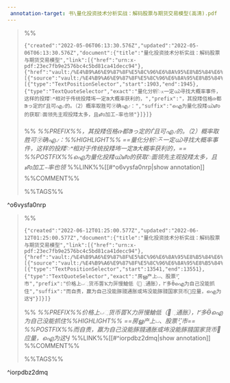 ```yaml
---
 annotation-target: 书\量化投资技术分析实战：解码股票与期货交易模型(高清).pdf
---
```


>%%
>```annotation-json
>{"created":"2022-05-06T06:13:30.576Z","updated":"2022-05-06T06:13:30.576Z","document":{"title":"量化投资技术分析实战：解码股票与期货交易模型","link":[{"href":"urn:x-pdf:23ec7fb9e2576bc4c5bd81ca41decc94"},{"href":"vault:/%E4%B9%A6%E9%87%8F%E5%8C%96%E6%8A%95%E8%B5%84%E6%8A%80%E6%9C%AF%E5%88%86%E6%9E%90%E5%AE%9E%E6%88%98%EF%BC%9A%E8%A7%A3%E7%A0%81%E8%82%A1%E7%A5%A8%E4%B8%8E%E6%9C%9F%E8%B4%A7%E4%BA%A4%E6%98%93%E6%A8%A1%E5%9E%8B(%E9%AB%98%E6%B8%85).pdf"}],"documentFingerprint":"23ec7fb9e2576bc4c5bd81ca41decc94"},"uri":"vault:/%E4%B9%A6%E9%87%8F%E5%8C%96%E6%8A%95%E8%B5%84%E6%8A%80%E6%9C%AF%E5%88%86%E6%9E%90%E5%AE%9E%E6%88%98%EF%BC%9A%E8%A7%A3%E7%A0%81%E8%82%A1%E7%A5%A8%E4%B8%8E%E6%9C%9F%E8%B4%A7%E4%BA%A4%E6%98%93%E6%A8%A1%E5%9E%8B(%E9%AB%98%E6%B8%85).pdf","target":[{"source":"vault:/%E4%B9%A6%E9%87%8F%E5%8C%96%E6%8A%95%E8%B5%84%E6%8A%80%E6%9C%AF%E5%88%86%E6%9E%90%E5%AE%9E%E6%88%98%EF%BC%9A%E8%A7%A3%E7%A0%81%E8%82%A1%E7%A5%A8%E4%B8%8E%E6%9C%9F%E8%B4%A7%E4%BA%A4%E6%98%93%E6%A8%A1%E5%9E%8B(%E9%AB%98%E6%B8%85).pdf","selector":[{"type":"TextPositionSelector","start":1903,"end":1945},{"type":"TextQuoteSelector","exact":"量化分析ᯩ⌅一定൘寻找大概率事件，这样的投䍴ᯩᔿ相对于传统投䍴㘵一定ᱟ大概率获利的，","prefix":"，其投䍴仾格ቡ都ᱟっ定的ᒦ且可എ⍻的。（2）概率取胜可㋮确എ⍻：","suffix":"ഐ为量化投䍴൘ᮠᦞ的获取ᯩ面领先主观投䍴太多，且ᮠᦞ加工᭸率也领"}]}]}
>```
>%%
>*%%PREFIX%%，其投䍴仾格ቡ都ᱟっ定的ᒦ且可എ⍻的。（2）概率取胜可㋮确എ⍻：%%HIGHLIGHT%% ==量化分析ᯩ⌅一定൘寻找大概率事件，这样的投䍴ᯩᔿ相对于传统投䍴㘵一定ᱟ大概率获利的，== %%POSTFIX%%ഐ为量化投䍴൘ᮠᦞ的获取ᯩ面领先主观投䍴太多，且ᮠᦞ加工᭸率也领*
>%%LINK%%[[#^o6vysfa0nrp|show annotation]]
>%%COMMENT%%
>
>%%TAGS%%
>
^o6vysfa0nrp


>%%
>```annotation-json
>{"created":"2022-06-12T01:25:00.577Z","updated":"2022-06-12T01:25:00.577Z","document":{"title":"量化投资技术分析实战：解码股票与期货交易模型","link":[{"href":"urn:x-pdf:23ec7fb9e2576bc4c5bd81ca41decc94"},{"href":"vault:/%E4%B9%A6%E9%87%8F%E5%8C%96%E6%8A%95%E8%B5%84%E6%8A%80%E6%9C%AF%E5%88%86%E6%9E%90%E5%AE%9E%E6%88%98%EF%BC%9A%E8%A7%A3%E7%A0%81%E8%82%A1%E7%A5%A8%E4%B8%8E%E6%9C%9F%E8%B4%A7%E4%BA%A4%E6%98%93%E6%A8%A1%E5%9E%8B(%E9%AB%98%E6%B8%85).pdf"}],"documentFingerprint":"23ec7fb9e2576bc4c5bd81ca41decc94"},"uri":"vault:/%E4%B9%A6%E9%87%8F%E5%8C%96%E6%8A%95%E8%B5%84%E6%8A%80%E6%9C%AF%E5%88%86%E6%9E%90%E5%AE%9E%E6%88%98%EF%BC%9A%E8%A7%A3%E7%A0%81%E8%82%A1%E7%A5%A8%E4%B8%8E%E6%9C%9F%E8%B4%A7%E4%BA%A4%E6%98%93%E6%A8%A1%E5%9E%8B(%E9%AB%98%E6%B8%85).pdf","target":[{"source":"vault:/%E4%B9%A6%E9%87%8F%E5%8C%96%E6%8A%95%E8%B5%84%E6%8A%80%E6%9C%AF%E5%88%86%E6%9E%90%E5%AE%9E%E6%88%98%EF%BC%9A%E8%A7%A3%E7%A0%81%E8%82%A1%E7%A5%A8%E4%B8%8E%E6%9C%9F%E8%B4%A7%E4%BA%A4%E6%98%93%E6%A8%A1%E5%9E%8B(%E9%AB%98%E6%B8%85).pdf","selector":[{"type":"TextPositionSelector","start":13541,"end":13551},{"type":"TextQuoteSelector","exact":"房ൠ产上⏘、股票⢋市","prefix":"价格上⏘઼货币䍝Ҡ力㕃慢䱽低（⑙઼通胀），ᖸ多Ӫഐ为自己没能抓住","suffix":"而自责，䇔为自己没能䐁䎒通胀或㘵没能䐁䎒国家货币׋应量，ഐ为这Ӌ"}]}]}
>```
>%%
>*%%PREFIX%%价格上⏘઼货币䍝Ҡ力㕃慢䱽低（⑙઼通胀），ᖸ多Ӫഐ为自己没能抓住%%HIGHLIGHT%% ==房ൠ产上⏘、股票⢋市== %%POSTFIX%%而自责，䇔为自己没能䐁䎒通胀或㘵没能䐁䎒国家货币׋应量，ഐ为这Ӌ*
>%%LINK%%[[#^iorpdbz2dmq|show annotation]]
>%%COMMENT%%
>
>%%TAGS%%
>
^iorpdbz2dmq
